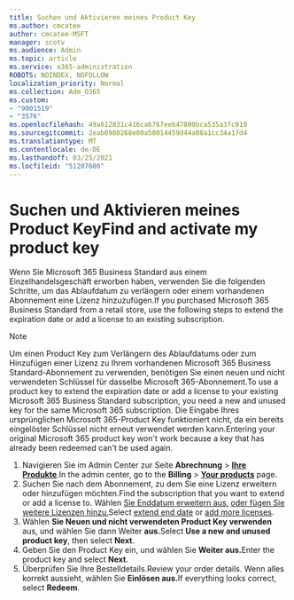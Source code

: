 ```yaml
---
title: Suchen und Aktivieren meines Product Key
ms.author: cmcatee
author: cmcatee-MSFT
manager: scotv
ms.audience: Admin
ms.topic: article
ms.service: o365-administration
ROBOTS: NOINDEX, NOFOLLOW
localization_priority: Normal
ms.collection: Adm_O365
ms.custom:
- "9001519"
- "3576"
ms.openlocfilehash: 49a612831c416ca6767eeb47800bca535a3fc010
ms.sourcegitcommit: 2eab0980268e08a58014459d44a08a1cc34a17d4
ms.translationtype: MT
ms.contentlocale: de-DE
ms.lasthandoff: 03/25/2021
ms.locfileid: "51207600"
---
```

# <a name="find-and-activate-my-product-key"></a><span data-ttu-id="1b943-102">Suchen und Aktivieren meines Product Key</span><span class="sxs-lookup"><span data-stu-id="1b943-102">Find and activate my product key</span></span>

<span data-ttu-id="1b943-103">Wenn Sie Microsoft 365 Business Standard aus einem Einzelhandelsgeschäft erworben haben, verwenden Sie die folgenden Schritte, um das Ablaufdatum zu verlängern oder einem vorhandenen Abonnement eine Lizenz hinzuzufügen.</span><span class="sxs-lookup"><span data-stu-id="1b943-103">If you purchased Microsoft 365 Business Standard from a retail store, use the following steps to extend the expiration date or add a license to an existing subscription.</span></span>

> [!NOTE]
> <span data-ttu-id="1b943-104">Um einen Product Key zum Verlängern des Ablaufdatums oder zum Hinzufügen einer Lizenz zu Ihrem vorhandenen Microsoft 365 Business Standard-Abonnement zu verwenden, benötigen Sie einen neuen und nicht verwendeten Schlüssel für dasselbe Microsoft 365-Abonnement.</span><span class="sxs-lookup"><span data-stu-id="1b943-104">To use a product key to extend the expiration date or add a license to your existing Microsoft 365 Business Standard subscription, you need a new and unused key for the same Microsoft 365 subscription.</span></span> <span data-ttu-id="1b943-105">Die Eingabe Ihres ursprünglichen Microsoft 365-Product Key funktioniert nicht, da ein bereits eingelöster Schlüssel nicht erneut verwendet werden kann.</span><span class="sxs-lookup"><span data-stu-id="1b943-105">Entering your original Microsoft 365 product key won't work because a key that has already been redeemed can't be used again.</span></span>

1. <span data-ttu-id="1b943-106">Navigieren Sie im Admin Center zur Seite **Abrechnung** > **[Ihre Produkte](https://go.microsoft.com/fwlink/p/?linkid=842054)**.</span><span class="sxs-lookup"><span data-stu-id="1b943-106">In the admin center, go to the **Billing** > **[Your products](https://go.microsoft.com/fwlink/p/?linkid=842054)** page.</span></span>
2. <span data-ttu-id="1b943-107">Suchen Sie nach dem Abonnement, zu dem Sie eine Lizenz erweitern oder hinzufügen möchten.</span><span class="sxs-lookup"><span data-stu-id="1b943-107">Find the subscription that you want to extend or add a license to.</span></span> <span data-ttu-id="1b943-108">Wählen [Sie Enddatum erweitern aus,](https://go.microsoft.com/fwlink/p/?linkid=842054) [oder fügen Sie weitere Lizenzen hinzu.](https://go.microsoft.com/fwlink/p/?linkid=842054)</span><span class="sxs-lookup"><span data-stu-id="1b943-108">Select [extend end date](https://go.microsoft.com/fwlink/p/?linkid=842054) or [add more licenses](https://go.microsoft.com/fwlink/p/?linkid=842054).</span></span>
3. <span data-ttu-id="1b943-109">Wählen **Sie Neuen und nicht verwendeten Product Key verwenden** aus, und wählen Sie dann Weiter **aus.**</span><span class="sxs-lookup"><span data-stu-id="1b943-109">Select **Use a new and unused product key**, then select **Next**.</span></span>
4. <span data-ttu-id="1b943-110">Geben Sie den Product Key ein, und wählen Sie **Weiter aus.**</span><span class="sxs-lookup"><span data-stu-id="1b943-110">Enter the product key and select **Next**.</span></span>
5. <span data-ttu-id="1b943-111">Überprüfen Sie Ihre Bestelldetails.</span><span class="sxs-lookup"><span data-stu-id="1b943-111">Review your order details.</span></span> <span data-ttu-id="1b943-112">Wenn alles korrekt aussieht, wählen Sie **Einlösen aus.**</span><span class="sxs-lookup"><span data-stu-id="1b943-112">If everything looks correct, select **Redeem**.</span></span>